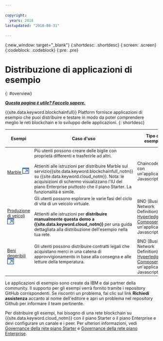 ```yaml
---

copyright:
  years: 2018
lastupdated: "2018-08-31"

---
```


{:new_window: target="_blank"}
{:shortdesc: .shortdesc}
{:screen: .screen}
{:codeblock: .codeblock}
{:pre: .pre}

# Distribuzione di applicazioni di esempio
{: #overview}


***[Questa pagina è utile? Faccelo sapere.](https://www.surveygizmo.com/s3/4501493/IBM-Blockchain-Documentation)***


{{site.data.keyword.blockchainfull}} Platform fornisce applicazioni di esempio che puoi distribuire e testare in modo da poter comprendere meglio le reti blockchain e lo sviluppo delle applicazioni.
{: shortdesc}

|  Esempi     | Caso d'uso       | Tipo di esempio  | Creatore e supporto  |
| --------------|---------------------|----|-------|
| [Marble ![Icona link esterno](../images/external_link.svg "Icona link esterno")](https://github.com/IBM-Blockchain/marbles "Marble")| Più utenti possono creare delle biglie con proprietà differenti e trasferirle ad altri. <br> <br> Attieniti alle istruzioni per distribuire Marble sul servizio{{site.data.keyword.blockchainfull_notm}} su {{site.data.keyword.cloud_notm}}. Nota: le acquisizioni di schermo visualizzano l'IU del piano Enterprise piuttosto che il piano Starter. La funzionalità è simile. | Chaincode GO con un'applicazione Javascript| IBM<br> [Richiedi assistenza ![Icona link esterno](../images/external_link.svg "Icona link esterno")](https://github.com/IBM-Blockchain/marbles/issues "Richiedi assistenza") |
|[Produzione di veicoli ![Icona link esterno](../images/external_link.svg "Icona link esterno")](https://github.com/IBM-Blockchain/vehicle-manufacture "Produzione di veicoli") | Gli utenti possono esplorare le varie fasi del ciclo di vita di un veicolo virtuale.  <br> <br> Attieniti alle istruzioni per **distribuire manualmente questa demo a {{site.data.keyword.cloud_notm}}** per una guida dettagliata alla distribuzione dell'esempio nella tua rete. | BND (Business Network Definition) [Hyperledger Composer](../references/hyperledger_composer.html) con un'applicazione Javascript | IBM<br> [Richiedi assistenza ![Icona link esterno](../images/external_link.svg "Icona link esterno")](https://github.com/IBM-Blockchain/vehicle-manufacture/issues "Richiedi assistenza") |
|[Beni deperibili ![Icona link esterno](../images/external_link.svg "Icona link esterno")](https://github.com/clauseHQ/demo-clause-ibm-perishable-goods "Beni deperibili")| Gli utenti possono distribuire contratti legali che acquistano merci in una catena di approvvigionamento in base alla consegna e alle letture della temperatura. <br>  <br> <!-- This sample leverages the [Toolchain tool service![External link icon](../images/external_link.svg "External link icon")](../images/external_link.svg "External link icon")](https://console.bluemix.net/docs/services/ContinuousDelivery/index.html) to deploy the sample on your network automatically.--> | BND (Business Network Definition) [Hyperledger Composer](../references/hyperledger_composer.html) con un'applicazione Javascript | [Clausola ![Icona link esterno](../images/external_link.svg "Icona link esterno")](http://clause.io/ "Clausola")<br> [Richiedi assistenza ![Icona link esterno](../images/external_link.svg "Icona link esterno")](https://github.com/clauseHQ/demo-clause-ibm-perishable-goods/issues "Richiedi assistenza") |

Le applicazioni di esempio sono create da IBM e dai partner della community. Il supporto per gli esempi verrà fornito tramite i repository GitHub corrispondenti. Se riscontri un problema, fai clic sul link **Richiedi assistenza** accanto al nome dell'editore e apri un problema nel repository Github per informare il team pertinente.

Per distribuire gli esempi, hai bisogno di una rete blockchain su {{site.data.keyword.cloud_notm}} con il piano Starter o il piano Enterprise e devi configurare un canale e i peer. Per ulteriori informazioni, vedi [Governance della rete piano Starter](../get_start_starter_plan.html) e [Governance della rete piano Enterprise](../get_start.html).


<!--

After you provision a Starter Plan network, you can deploy the sample applications in the Network Monitor, which automates the steps to enable sample applications to run on your network. You can also enable the samples step-by-step to learn the entire process of application deployment, which you need to follow when you deploy your own applications.

-->

<!--
## Deploying sample applications in Starter Plan

Starter Plan provides a simple approach to deploy sample applications by leveraging the Toolchain service on {{site.data.keyword.cloud_notm}} with just a few clicks. After you deploy and launch a sample application, it will run on your blockchain network automatically.

Starter Plan provides two sample applications for you to start with.

* **Marbles**

  The Marbles sample enables users to create virtual marbles with different properties and to transfer them with other users. For more information about Marbles, see [Marbles Demo ![External link icon](../images/external_link.svg "External link icon")](https://github.com/IBM-Blockchain/marbles).


* **Vehicle Manufacture**

  The Vehicle Manufacture sample enables users to go through the lifecycle of a virtual vehicle. For more information about this sample, see [Vehicle Manufacture ![External link icon](../images/external_link.svg "External link icon")](https://github.com/IBM-Blockchain/vehicle-manufacture).

Complete the following steps to deploy a sample application:

1. Enter the **Network Monitor** of your Starter Plan network. If you don't have one, see [Creating a network](../get_start_starter_plan.html#creating-a-network).

2. Open the "Try samples" screen in your Network Monitor. Choose the sample application that you want to deploy and click the **Deploy via Toolchain** button.

3. A Toolchain service configuration window opens. Ensure that all required tools are correctly integrated. Note that if you have more than one organizations, make sure that you enter the correct organization name. The organization name should be the email address that you use to sign up for the network.
    **Tip**: You must disable pop-up blockers so that the Toolchain service configuration page can open.


  If this is the first application that you deploy via Toolchain, you need to authorize Toolchain to access the GitHub repository.

  ![sampleappflow2](../images/sampleappflow2.png)

  After you click the "Authorize" button, you are taken to GitHub. If you don't have a GitHub account, you need to create one. Give Toolchain access to your repositories by entering your account information. If you don't want to give Toolchain this access, you can deploy the sample applications manually. For more information, see [Deploying sample applications manually](#deploy_sample_applications_manually).

5. Click the **Create** button at the bottom of the Toolchain page. This should take you back to the Network Monitor, where the deployment of Marbles should be in process. This process should take five to 10 minutes.

After the deployment completes, you can start to use the Marbles sample on your Starter Plan network.

Because this process creates a forked GitHub repository that you have access to and control over, you can make changes to Marbles in the forked repository and commit them. These commits will trigger an automatic build of your Marbles application and allow you to demo it in {{site.data.keyword.cloud_notm}}.
-->

<!--
## Deploying sample applications manually
{: #deploy_sample_applications_manually}

If you want to deploy sample applications without using the Network Monitor, ensure that you install all software prerequisites on your local file system. For more information, see [Setting up application development environment](../v10_application.html#setting-up-application-development-environment).

You also need a blockchain network on {{site.data.keyword.cloud_notm}} with either Starter Plan or Enterprise Plan, and configure a channel and its peers. For more information, see [Govern Starter Plan network](../get_start_starter_plan.html) and [Govern Enterprise Plan network](../get_start.html). After you provision a network and can deploy applications on it, retrieve the API endpoints of your network resources that your application will access. For more information, see [Adding network API endpoints to your application](../v10_application.html#adding-network-api-endpoints-to-your-application).

You can deploy one of the following sample applications to your network:

- **Marbles**

  In the Marbles application, multiple users can create marbles with different properties and transfer them to others. The Marbles application is written in JavaScript and the chaincode is written in Go.

  You can find the sample code and instructions in [Marbles in GitHub ![External link icon](../images/external_link.svg "External link icon")](https://github.com/IBM-Blockchain/marbles).

  Use the Bluemix instructions rather than the instructions for hosting Marbles locally and input the relevant information from your network. Note that the screen captures in the Marbles GitHub show the Enterprise Plan UI (since the Enterprise Plan supports only the manual path for deploying Marbles), which is a little different from the Starter Plan UI. Nevertheless both UIs have the same basic parts, and you can find the names of your peers, channels, and other service credential information in the appropriate screens.

- **Fabcar**

  In Fabcar, you can perform **queries** and **ledger updates** on car records in the ledger. Fabcar is written in JavaScript and the chaincode is written in Go.

  You can find sample code in [Fabric car in GitHub ![External link icon](../images/external_link.svg "External link icon")](https://github.com/hyperledger/fabric-samples/tree/release/fabcar), and instruction in [Writing Your First Application ![External link icon](../images/external_link.svg "External link icon")](http://hyperledger-fabric.readthedocs.io/en/latest/write_first_app.html).

- **Other applications**

  For more information about how to host your own applications inside {{site.data.keyword.cloud_notm}}, see [Hosting applications](../v10_application.html#hosting-applications).

-->

<!--
## Deleting a sample application

To delete a sample application that was acquired through the Toolchain process, navigate to where the sample lives in the UI. Because sample applications are instantiated on a channel, you can find the sample in channels. Click **Channels** on the left navigation to open the "Channels" screen. Click the relevant channel on which the sample is instantiated, and then click **Chaincode**. This displays chaincode that are instantiated on this channel.

If you click the chaincode of your application, you can see a **Delete** tab. However, clicking **Delete** alone does not delete the sample application, but delete only the chaincode container.  You also need to navigate to the {{site.data.keyword.cloud_notm}} dashboard and the Toolchain dashboard to delete the sample there.

-->
